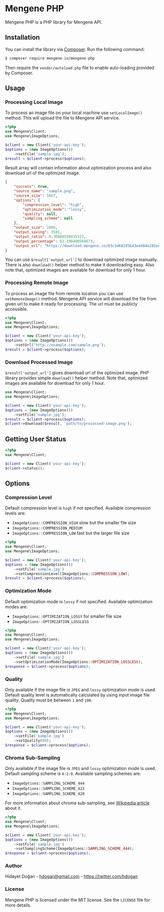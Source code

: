 # Mengene PHP

Mengene PHP is a PHP library for Mengene API.

## Installation

You can install the library via [Composer](http://getcomposer.org). Run the following command:

```bash
$ composer require mengene-io/mengene-php
```

Then require the `vendor/autoload.php` file to enable auto-loading provided by Composer.

## Usage

### Processing Local Image

To process an image file on your local machine use `setLocalImage()` method. This will upload the file to Mengene API
service.

```php
<?php
use Mengene\Client;
use Mengene\ImageOptions;

$client = new Client('your-api-key');
$options = (new ImageOptions())
    ->setFile('sample.jpg');
$result = $client->process($options);
```

Result array will contain information about optimization process and also download url of the optimized image.

```json
{
    "success": true,
    "source_name": "sample.png",
    "source_size": 5667,
    "options": {
        "compression_level": "high",
        "optimization_mode": "lossy",
        "quality": null,
        "sampling_scheme": null
    },
    "output_size": 2086,
    "output_saving": 3581,
    "output_ratio": 0.36809599435327,
    "output_percentage": 63.190400564673,
    "output_url": "https://download.mengene.io/03c3d602d5643ed484e282ee76910cce.png"
}
```

You can use `$result['output_url']` to download optimized image manually. There is also `download()` helper
method to make it downloading easy. Also note that, optimized images are available for download for only 1 hour.

### Processing Remote Image

To process an image file from remote location you can use `setRemoteImage()` method. Mengene API service will download
the file from given url to make it ready for processing. The url must be publicly accessible. 

```php
<?php
use Mengene\Client;
use Mengene\ImageOptions;

$client = new Client('your-api-key');
$options = (new ImageOptions())
    ->setUrl('http://example.com/sample.png');
$result = $client->process($options);
```

### Download Processed Image

`$result['output_url']` gives download url of the optimized image. PHP library provides
simple `download()` helper method. Note that, optimized images are available for download for only 1 hour.

```php
use Mengene\Client;
use Mengene\ImageOptions;

$client = new Client('your-api-key');
$options = (new ImageOptions())
    ->setFile('sample.jpg');
$result = $client->process($options);
$client->download($result, 'path/to/processed-image.png');
```

## Getting User Status

```php
<?php
use Mengene\Client;

$client = new Client('your-api-key');
$client->status();
```

## Options

### Compression Level

Default compression level is `high` if not specified. Available compression levels are:

* `ImageOptions::COMPRESSION_HIGH` slow but the smaller file size
* `ImageOptions::COMPRESSION_MEDIUM`
* `ImageOptions::COMPRESSION_LOW` fast but the larger file size

```php
<?php
use Mengene\Client;
use Mengene\ImageOptions;

$client = new Client('your-api-key');
$options = (new ImageOptions())
    ->setFile('sample.jpg')
    ->setCompressionLevel(ImageOptions::COMPRESSION_LOW);
$result = $client->process($options);
```

### Optimization Mode

Default optimization mode is `lossy` if not specified. Available optimization modes are:

* `ImageOptions::OPTIMIZATION_LOSSY` for smaller file size
* `ImageOptions::OPTIMIZATION_LOSSLESS`

```php
<?php
use Mengene\Client;
use Mengene\ImageOptions;

$client = new Client('your-api-key');
$options = (new ImageOptions())
    ->setFile('sample.jpg')
    ->setOptimizationMode(ImageOptions::OPTIMIZATION_LOSSLESS);
$response = $client->process($options);
```

### Quality

Only available if the image file is `JPEG` and `lossy` optimization mode is used. Default quality level is
automatically calculated by using input image file quality. Quality must be between `1` and `100`.

```php
<?php
use Mengene\Client;
use Mengene\ImageOptions;

$client = new Client('your-api-key');
$options = (new ImageOptions())
    ->setFile('sample.jpg')
    ->setQuality(80);
$response = $client->process($options);
```

### Chroma Sub-Sampling

Only available if the image file is `JPEG` and `lossy` optimization mode is used. Default sampling scheme is `4:2:0`.
Available sampling schemes are:

* `ImageOptions::SAMPLING_SCHEME_444`
* `ImageOptions::SAMPLING_SCHEME_422`
* `ImageOptions::SAMPLING_SCHEME_420`

For more information about chroma sub-sampling, see
[Wikipedia article](https://en.wikipedia.org/wiki/Chroma_subsampling) about it.

```php
<?php
use Mengene\Client;
use Mengene\ImageOptions;

$client = new Client('your-api-key');
$options = (new ImageOptions())
    ->setFile('sample.jpg')
    ->setSamplingScheme(ImageOptions::SAMPLING_SCHEME_444);
$response = $client->process($options);
```

### Author

Hidayet Doğan - <hdogan@gmail.com> - <https://twitter.com/hdogan>

### License

Mengene PHP is licensed under the MIT license. See the `LICENSE` file for more details.

